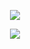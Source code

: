 <p align="center"
  
  ![](https://komarev.com/ghpvc/?username=yutanejohiel&color=ff7db1&style=plastic&label=🎀&abbreviated=true)

<p align="center"
  
  ![]([https://64.media.tumblr.com/24fa697fa05059235af3a71f04556dc9/3bce825f713638b2-1a/s250x400/fac77a5efa7445d78ed635f65beeee316d051f58.gifv](https://64.media.tumblr.com/f4db05b88ac95e6fa646e6e9a68c0821/tumblr_oyunlqhKlZ1wct9zmo1_100.gifv))
